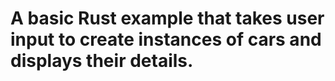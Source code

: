 # A basic Rust example that takes user input to create instances of cars and displays their details.

